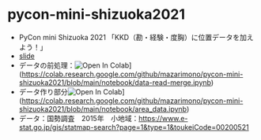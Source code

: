 # pycon-mini-shizuoka2021

- PyCon mini Shizuoka 2021 「KKD（勘・経験・度胸）に位置データを加えよう！」
- [slide](https://www.slideshare.net/hideogawa/kkd-250642202)
- データの前処理：![Open In Colab](https://colab.research.google.com/assets/colab-badge.svg)](https://colab.research.google.com/github/mazarimono/pycon-mini-shizuoka2021/blob/main/notebook/data-read-merge.ipynb)
- データ作り部分![Open In Colab](https://colab.research.google.com/assets/colab-badge.svg)](https://colab.research.google.com/github/mazarimono/pycon-mini-shizuoka2021/blob/main/notebook/area_data.ipynb)
- データ：国勢調査　2015年　小地域：https://www.e-stat.go.jp/gis/statmap-search?page=1&type=1&toukeiCode=00200521
